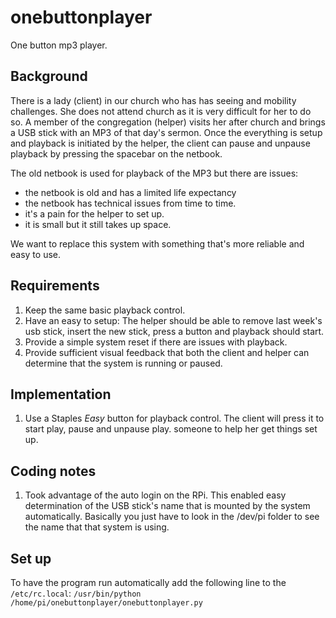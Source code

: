 # onebuttonplayer
One button mp3 player.

## Background

There is a lady (client) in our church who has has seeing and mobility challenges. She does not attend church as it is very difficult for her to do so.
A member of the congregation (helper) visits her after church and brings a USB stick with an MP3 of that day's sermon. 
Once the everything is setup and playback is initiated by the helper, the client can pause and unpause playback by pressing the spacebar on the netbook.

The old netbook is used for playback of the MP3 but there are issues:

- the netbook is old and has a limited life expectancy
- the netbook has technical issues from time to time.
- it's a pain for the helper to set up.
- it is small but it still takes up space.
  
We want to replace this system with something that's more reliable and easy to use.

## Requirements

1. Keep the same basic playback control.
2. Have an easy to setup: The helper should be able to remove last week's usb stick, insert the new stick, press a button and playback should start.
3. Provide a simple system reset if there are issues with playback.
4. Provide sufficient visual feedback that both the client and helper can determine that the system is running or paused. 

## Implementation

1. Use a Staples *Easy* button for playback control. The client will press it to start play, pause and unpause play.
someone to help her get things set up. 


## Coding notes

1. Took advantage of the auto login on the RPi. This enabled easy determination of the USB stick's name that is mounted by the system automatically.
Basically you just have to look in the /dev/pi folder to see the name that that system is using.

## Set up

To have the program run automatically add the following line to the `/etc/rc.local`: `/usr/bin/python /home/pi/onebuttonplayer/onebuttonplayer.py`
